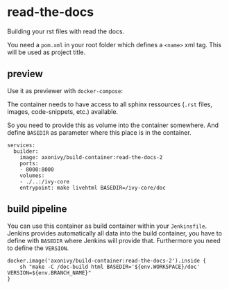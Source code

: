 # read-the-docs

Building your rst files with read the docs.

You need a `pom.xml` in your root folder
which defines a `<name>` xml tag.
This will be used as project title.

## preview

Use it as previewer with `docker-compose`:

The container needs to have access to all sphinx
ressources (`.rst` files, images, code-snippets, etc.)
available.

So you need to provide this as volume into the container somewhere.
And define `BASEDIR` as parameter where this place is in the container.

    services:
      builder:
        image: axonivy/build-container:read-the-docs-2
        ports:
        - 8000:8000
        volumes:
        - ./..:/ivy-core
        entrypoint: make livehtml BASEDIR=/ivy-core/doc


## build pipeline

You can use this container as build container within your `Jenkinsfile`.
Jenkins provides automatically all data into the build container, you have to define with `BASEDIR` where Jenkins will provide that.
Furthermore you need to define the `VERSION`.

    docker.image('axonivy/build-container:read-the-docs-2').inside {
        sh "make -C /doc-build html BASEDIR='${env.WORKSPACE}/doc' VERSION=${env.BRANCH_NAME}"
    }
